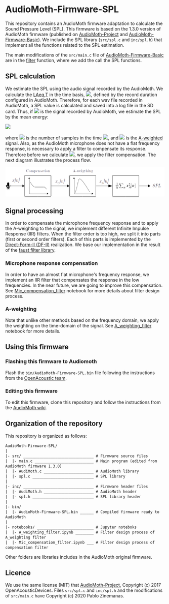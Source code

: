 # AudioMoth-Firmware-SPL
This repository contains an AudioMoth firmware adaptation to calculate the Sound Pressure Level (SPL). This firmware is based on the 1.3.0 version of AudioMoth firmware (published on [AudioMoth-Project](https://github.com/OpenAcousticDevices/AudioMoth-Project) and [AudioMoth-Firmware-Basic](https://github.com/OpenAcousticDevices/AudioMoth-Firmware-Basic)). We include the SPL library (`src/spl.c` and `inc/spl.h`) that implement all the functions related to the SPL estimation. 

The main modifications of the `src/main.c` file of [AudioMoth-Firmware-Basic](https://github.com/OpenAcousticDevices/AudioMoth-Firmware-Basic) are in the [filter](https://github.com/OpenAcousticDevices/AudioMoth-Firmware-Basic/blob/master/main.c#L609) function, where we add the call the SPL functions. 

## SPL calculation

We estimate the SPL using the audio signal recorded by the AudioMoth. We calculate the [LAeq,T](http://www.acoustic-glossary.co.uk/leq.htm) in the time basis, <img src="https://render.githubusercontent.com/render/math?math=T">, defined by the record duration configured in AudioMoth. Therefore, for each wav file recorded in AudioMoth, a SPL value is calculated and saved into a log file in the SD card. Thus, if <img src="https://render.githubusercontent.com/render/math?math=x[n]"> is the signal recorded by AudioMoth, we estimate the SPL by the mean energy:

<img src="https://render.githubusercontent.com/render/math?math=SPL = \frac{1}{N}\sum_{n=0}^{N-1} x_A^2[n]">

where <img src="https://render.githubusercontent.com/render/math?math=N"> is the number of samples in the time <img src="https://render.githubusercontent.com/render/math?math=T">, and <img src="https://render.githubusercontent.com/render/math?math=x_A[n]"> is the [A-weighted](http://www.acoustic-glossary.co.uk/frequency-weighting.htm) signal. Also, as the AudioMoth microphone does not have a flat frequency response, is necessary to apply a filter to compensate its response. Therefore before we calculate <img src="https://render.githubusercontent.com/render/math?math=x_A[n]">, we apply the filter compensation. The next diagram illustrates the process flow.

<img src="./notebooks/imgs/diagram.png">

## Signal processing

In order to compensate the microphone frequency response and to apply the A-weighting to the signal, we implement different Infinite Impulse Response (IIR) filters. When the filter order is too high, we split it into parts (first or second order filters). Each of this parts is implemented by the [Direct-Form-II (DF-II)](https://ccrma.stanford.edu/~jos/filters/Direct_Form_II.html) realization. We base our implementation in the result of the [faust filter library](http://faust.grame.fr/editor/libraries/doc/library.html#fi.iir).

### Microphone response compensation
In order to have an almost flat microphone's frequency response, we implement an IIR filter that compensates the response in the low frequencies. In the near future, we are going to improve this compensation. See [Mic_compensation_filter](https://github.com/pzinemanas/AudioMoth-Firmware-SPL/blob/master/notebooks/Mic_compensation_filter.ipynb) notebook for more details about filter design process.

### A-weighting

Note that unlike other methods based on the frequency domain, we apply the weighting on the time-domain of the signal. See [A_weighting_filter](https://github.com/pzinemanas/AudioMoth-Firmware-SPL/blob/master/notebooks/A_weighting_filter.ipynb) notebook for more details.

## Using this firmware
### Flashing this firmware to Audiomoth
Flash the `bin/AudioMoth-Firmware-SPL.bin` file following the instructions from the [OpenAcoustic team](https://github.com/OpenAcousticDevices/Flash).

### Editing this firmware
To edit this firmware, clone this repository and follow the instructions from the [AudioMoth wiki](https://github.com/OpenAcousticDevices/AudioMoth-Project/wiki/AudioMoth). 

## Organization of the repository

This repository is organized as follows:

````
AudioMoth-Firmware-SPL/
|
|- src/ _______________________________ # Firmware source files
|  |- main.c __________________________ # Main program (edited from AudioMoth firmware 1.3.0)
|  |- AudiMoth.c ______________________ # AudioMoth library
|  |- spl.c ___________________________ # SPL library
|
|- inc/ _______________________________ # Firmware header files
|  |- AudiMoth.h ______________________ # AudioMoth header
|  |- spl.h ___________________________ # SPL library header
|
|- bin/
|  |- AudioMoth-Firmware-SPL.bin ______ # Compiled firmware ready to AudioMoth
|
|- notebooks/ _________________________ # Jupyter noteboks
|  |- A_weighting_filter.ipynb ________ # Filter design process of A_weighting filter
|  |- Mic_compensation_filter.ipynb ___ # Filter design process of compensation filter
````
Other folders are libraries includes in the AudioMoth original firmware.

## Licence
We use the same license (MIT) that [AudioMoth-Project](https://github.com/OpenAcousticDevices/AudioMoth-Project), Copyright (c) 2017 OpenAcousticDevices. Files `src/spl.c` and `inc/spl.h` and the modifications of `src/main.c` have Copyright (c) 2020 Pablo Zinemanas.

